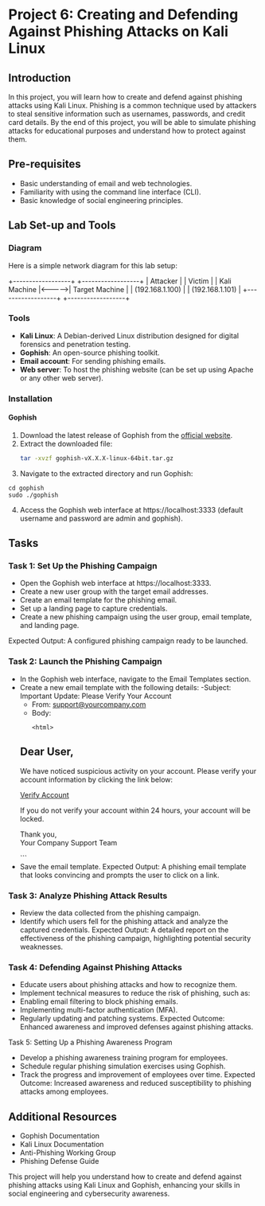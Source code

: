 # Project 6: Creating and Defending Against Phishing Attacks on Kali Linux

## Introduction
In this project, you will learn how to create and defend against phishing attacks using Kali Linux. Phishing is a common technique used by attackers to steal sensitive information such as usernames, passwords, and credit card details. By the end of this project, you will be able to simulate phishing attacks for educational purposes and understand how to protect against them.

## Pre-requisites
- Basic understanding of email and web technologies.
- Familiarity with using the command line interface (CLI).
- Basic knowledge of social engineering principles.

## Lab Set-up and Tools

### Diagram
Here is a simple network diagram for this lab setup:

+------------------+ +------------------+
| Attacker | | Victim |
| Kali Machine |<----->| Target Machine |
| (192.168.1.100) | | (192.168.1.101) |
+------------------+ +------------------+


### Tools
- **Kali Linux**: A Debian-derived Linux distribution designed for digital forensics and penetration testing.
- **Gophish**: An open-source phishing toolkit.
- **Email account**: For sending phishing emails.
- **Web server**: To host the phishing website (can be set up using Apache or any other web server).

### Installation
#### Gophish
1. Download the latest release of Gophish from the [official website](https://github.com/gophish/gophish/releases).
2. Extract the downloaded file:
   ```sh
   tar -xvzf gophish-vX.X.X-linux-64bit.tar.gz
   ```
3. Navigate to the extracted directory and run Gophish:
  ```
  cd gophish
  sudo ./gophish
  ```
4. Access the Gophish web interface at https://localhost:3333 (default username and password are admin and gophish).


## Tasks

### Task 1: Set Up the Phishing Campaign
- Open the Gophish web interface at https://localhost:3333.
- Create a new user group with the target email addresses.
- Create an email template for the phishing email.
- Set up a landing page to capture credentials.
- Create a new phishing campaign using the user group, email template, and landing page.

Expected Output: A configured phishing campaign ready to be launched.

### Task 2: Launch the Phishing Campaign
- In the Gophish web interface, navigate to the Email Templates section.
- Create a new email template with the following details:
-Subject: Important Update: Please Verify Your Account
  - From: support@yourcompany.com
  - Body:
    ```
    <html>
  <body>
    <h2>Dear User,</h2>
    <p>We have noticed suspicious activity on your account. Please verify your account information by clicking the link below:</p>
    <p><a href="http://192.168.1.100:8080/verify">Verify Account</a></p>
    <p>If you do not verify your account within 24 hours, your account will be locked.</p>
    <p>Thank you,<br>Your Company Support Team</p>
  </body>
  </html>
   ```
- Save the email template.
Expected Output: A phishing email template that looks convincing and prompts the user to click on a link.



### Task 3: Analyze Phishing Attack Results
- Review the data collected from the phishing campaign.
- Identify which users fell for the phishing attack and analyze the captured credentials.
Expected Output: A detailed report on the effectiveness of the phishing campaign, highlighting potential security weaknesses.

### Task 4: Defending Against Phishing Attacks
- Educate users about phishing attacks and how to recognize them.
- Implement technical measures to reduce the risk of phishing, such as:
- Enabling email filtering to block phishing emails.
- Implementing multi-factor authentication (MFA).
- Regularly updating and patching systems.
Expected Outcome: Enhanced awareness and improved defenses against phishing attacks.

Task 5: Setting Up a Phishing Awareness Program
- Develop a phishing awareness training program for employees.
- Schedule regular phishing simulation exercises using Gophish.
- Track the progress and improvement of employees over time.
Expected Outcome: Increased awareness and reduced susceptibility to phishing attacks among employees.

## Additional Resources
- Gophish Documentation
- Kali Linux Documentation
- Anti-Phishing Working Group
- Phishing Defense Guide
  
This project will help you understand how to create and defend against phishing attacks using Kali Linux and Gophish, enhancing your skills in social engineering and cybersecurity awareness.
